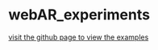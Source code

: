 # webAR_experiments

[visit the github page to view the examples](https://shirinstar.github.io/webAR_experiments_page/)
